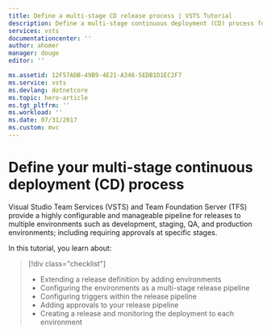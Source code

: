 ```yaml
---
title: Define a multi-stage CD release process | VSTS Tutorial
description: Define a multi-stage continuous deployment (CD) process for your ASP.NET Core app using Visual Studio Team Services
services: vsts
documentationcenter: ''
author: ahomer
manager: douge
editor: ''

ms.assetid: 12F57ADB-49B9-4E21-A346-5EDB1D1EC2F7
ms.service: vsts
ms.devlang: dotnetcore
ms.topic: hero-article
ms.tgt_pltfrm: ''
ms.workload: ''
ms.date: 07/31/2017
ms.custom: mvc
---
```


# Define your multi-stage continuous deployment (CD) process

Visual Studio Team Services (VSTS) and Team Foundation Server (TFS) provide a highly
configurable and manageable pipeline for releases to multiple environments
such as development, staging, QA, and production environments; including
requiring approvals at specific stages.

In this tutorial, you learn about:

> [!div class="checklist"]
> * Extending a release definition by adding environments
> * Configuring the environments as a multi-stage release pipeline
> * Configuring triggers within the release pipeline
> * Adding approvals to your release pipeline
> * Creating a release and monitoring the deployment to each environment

<!--

[What's the difference between a release definition and a release?](../concepts/releases/index.md)

[!INCLUDE [include](_shared/build-prerequisites.md)]

This tutorial requires you to have completed the tutorial 
[Define your continuous integration (CI) build process](define-ci-build-process.md)
first. This tutorial extends that one by using the same set of build artifacts
from the build definition. You also need four separate Azure App Services websites
where you will deploy each stage of the app pipeline.

Start by configuring three more Azure App Services web apps so that you have four in all.
Give the new ones names such as **SampleApp-Test**, **SampleApp-QA**, and **SampleApp-Prod**.
You will need to adapt the names so that they are unique in App Services - perhaps
by adding your initials and a number to each one.
Use the following steps to create each one.

[!INCLUDE [create-azure-web-app-portal](../../deploy-azure/_shared/create-azure-web-app-portal.md)]

## Add test, QA, and production environments to the release definition

[TBD]

[Where can I learn more about adding new environments?](../actions/work-with-release-definitions.md#add-envir)

## Configure a fork and join release pipeline

[TBD]

[Where can I learn more about release triggers?](../concepts/definitions/release/triggers.md)

## Add an approval requirement for release to production

[TBD]

[Where can I learn more about approvals?](../concepts/definitions/release/environments.md#approvals)

## Update your code to create a new release

[!INCLUDE [change-aspnet-core-code](../apps/_shared/change-aspnet-core-code.md)]

## Monitor the deployment

Open the **Releases** page from the **Build &amp; Release** hub.

Wait a few minutes for the build to complete and the release to start.

Refresh the page and, when it appears, select the new release

Open the release summary from the shortcut menu.

Open **Logs** tab and watch deployment of the release. You will see the app deployed to the "dev" environment, and then to the "test" and "qa" environments in parallel

When the release to the "QA" environment has completed, you will see a pop-up indicating that an approval is pending

Notice that the deployment to "prod" has not yet occurred. Approve the release and you see it deployed to the "prod" environment

Open **Summary** tab, view results

Choose environment name, drill down each environment.

-->
